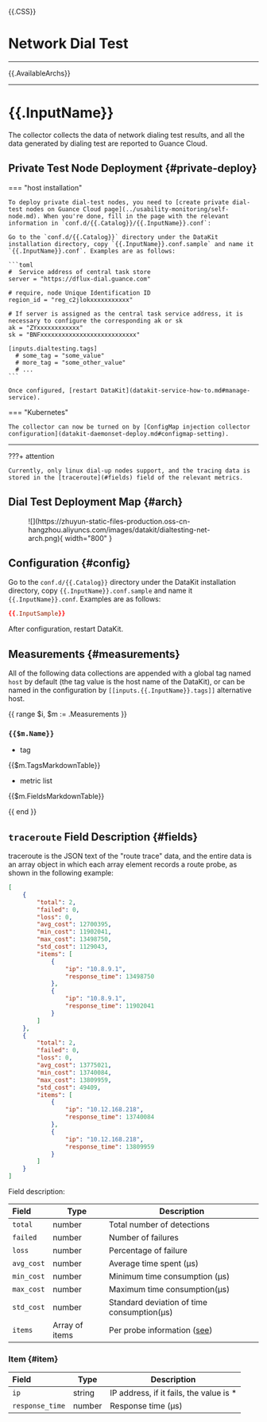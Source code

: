 {{.CSS}}
# Network Dial Test
---

{{.AvailableArchs}}

---

# {{.InputName}}

The collector collects the data of network dialing test results, and all the data generated by dialing test are reported to Guance Cloud.

## Private Test Node Deployment {#private-deploy}

=== "host installation"

    To deploy private dial-test nodes, you need to [create private dial-test nodes on Guance Cloud page](../usability-monitoring/self-node.md). When you're done, fill in the page with the relevant information in `conf.d/{{.Catalog}}/{{.InputName}}.conf`:
    
    Go to the `conf.d/{{.Catalog}}` directory under the DataKit installation directory, copy `{{.InputName}}.conf.sample` and name it `{{.InputName}}.conf`. Examples are as follows:
    
    ```toml
    #  Service address of central task store
    server = "https://dflux-dial.guance.com"
    
    # require, node Unique Identification ID
    region_id = "reg_c2jlokxxxxxxxxxxx"
    
    # If server is assigned as the central task service address, it is necessary to configure the corresponding ak or sk
    ak = "ZYxxxxxxxxxxxx"
    sk = "BNFxxxxxxxxxxxxxxxxxxxxxxxxxxx"
    
    [inputs.dialtesting.tags]
      # some_tag = "some_value"
      # more_tag = "some_other_value"
      # ...
    ```
    
    Once configured, [restart DataKit](datakit-service-how-to.md#manage-service).

=== "Kubernetes"

    The collector can now be turned on by [ConfigMap injection collector configuration](datakit-daemonset-deploy.md#configmap-setting).

---

???+ attention

    Currently, only linux dial-up nodes support, and the tracing data is stored in the [traceroute](#fields) field of the relevant metrics.

## Dial Test Deployment Map {#arch}

<figure markdown>
  ![](https://zhuyun-static-files-production.oss-cn-hangzhou.aliyuncs.com/images/datakit/dialtesting-net-arch.png){ width="800" }
</figure>

## Configuration {#config}

Go to the `conf.d/{{.Catalog}}` directory under the DataKit installation directory, copy `{{.InputName}}.conf.sample` and name it `{{.InputName}}.conf`. Examples are as follows:

```toml
{{.InputSample}}
```

After configuration, restart DataKit.

## Measurements {#measurements}

All of the following data collections are appended with a global tag named `host` by default (the tag value is the host name of the DataKit), or can be named in the configuration by `[[inputs.{{.InputName}}.tags]]` alternative host.

{{ range $i, $m := .Measurements }}

### `{{$m.Name}}`

-  tag

{{$m.TagsMarkdownTable}}

- metric list

{{$m.FieldsMarkdownTable}}

{{ end }}


## `traceroute` Field Description {#fields}

traceroute is the JSON text of the "route trace" data, and the entire data is an array object in which each array element records a route probe, as shown in the following example:

```json
[
    {
        "total": 2,
        "failed": 0,
        "loss": 0,
        "avg_cost": 12700395,
        "min_cost": 11902041,
        "max_cost": 13498750,
        "std_cost": 1129043,
        "items": [
            {
                "ip": "10.8.9.1",
                "response_time": 13498750
            },
            {
                "ip": "10.8.9.1",
                "response_time": 11902041
            }
        ]
    },
    {
        "total": 2,
        "failed": 0,
        "loss": 0,
        "avg_cost": 13775021,
        "min_cost": 13740084,
        "max_cost": 13809959,
        "std_cost": 49409,
        "items": [
            {
                "ip": "10.12.168.218",
                "response_time": 13740084
            },
            {
                "ip": "10.12.168.218",
                "response_time": 13809959
            }
        ]
    }
]
```

Field description:

| Field  | Type      | Description            |
| :---       | ---           | ---                         |
| `total`    | number        | Total number of detections |
| `failed`   | number        | Number of failures  |
| `loss`     | number        | Percentage of failure |
| `avg_cost` | number        | Average time spent (μs) |
| `min_cost` | number        | Minimum time consumption (μs) |
| `max_cost` | number        | Maximum time consumption(μs) |
| `std_cost` | number        | Standard deviation of time consumption(μs) |
| `items`    | Array of items | Per probe information ([see](dialtesting.md#item)) |

### Item {#item}

| Field           | Type   | Description                             |
| :-------------- | ------ | --------------------------------------- |
| `ip`            | string | IP address, if it fails, the value is * |
| `response_time` | number | Response time (μs)                      |

